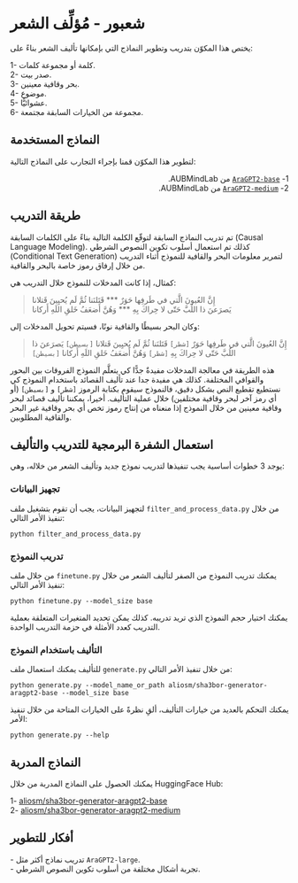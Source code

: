 # شعبور - مُؤلِّف الشعر

يختص هذا المكوّن بتدريب وتطوير النماذج التي بإمكانها تأليف الشعر بناءً على:

1- كلمة أو مجموعة كلمات.  
2- صدر بيت.  
3- بحر وقافية معينين.  
4- موضوع.  
5- عشوائيًّا.  
6- مجموعة من الخيارات السابقة مجتمعة.  

## النماذج المستخدمة

لتطوير هذا المكوّن قمنا بإجراء التجارب على النماذج التالية:

<p dir="rtl">
1- <a href="https://huggingface.co/aubmindlab/aragpt2-base"><code>AraGPT2-base</code></a> من AUBMindLab.<br>
2- <a href="https://huggingface.co/aubmindlab/aragpt2-medium"><code>AraGPT2-medium</code></a> من AUBMindLab.<br>
</p>

## طريقة التدريب

تم تدريب النماذج السابقة لتوقّع الكلمة التالية بناءً على الكلمات السابقة (Causal Language Modeling). كذلك تم استعمال أسلوب تكوين النصوص الشرطي (Conditional Text Generation) لتمرير معلومات البحر والقافية للنموذج أثناء التدريب من خلال إرفاق رموز خاصة بالبحر والقافية.

كمثال، إذا كانت المدخلات للنموذج خلال التدريب هي:

> إِنَّ العُيونَ الَّتي في طَرفِها حَوَرٌ *** قَتَلنَنا ثُمَّ لَم يُحيِينَ قَتلانا  
> يَصرَعنَ ذا اللُبَّ حَتّى لا حِراكَ بِهِ *** وَهُنَّ أَضعَفُ خَلقِ اللَهِ أَركانا

وكان البحر بسيطًا والقافية نونًا، فسيتم تحويل المدخلات إلى:

> إِنَّ العُيونَ الَّتي في طَرفِها حَوَرٌ `[شطر]` قَتَلنَنا ثُمَّ لَم يُحيِينَ قَتلانا `[بسيطن]` يَصرَعنَ ذا اللُبَّ حَتّى لا حِراكَ بِهِ `[شطر]` وَهُنَّ أَضعَفُ خَلقِ اللَهِ أَركانا `[بسيطن]`

هذه الطريقة في معالجة المدخلات مفيدةٌ جدًّا كي يتعلَّم النموذج الفروقات بين البحور والقوافي المختلفة. كذلك هي مفيدة جدا عند تأليف القصائد باستخدام النموذج كي نستطيع تقطيع النص بشكل دقيق، فالنموذج سيقوم بكتابة الرموز `[شطر]` و `[بسيطن]` (أو أي رمز آخر لبحر وقافية مختلفين) خلال عملية التأليف. أخيرا، يمكننا تأليف قصائد لبحر وقافية معينين من خلال النموذج إذا منعناه من إنتاج رموز تخص أي بحر وقافية غير البحر والقافية المطلوبين.

## استعمال الشفرة البرمجية للتدريب والتأليف

يوجد 3 خطوات أساسية يجب تنفيذها لتدريب نموذج جديد وتأليف الشعر من خلاله، وهي:

### تجهيز البيانات

لتجهيز البيانات، يجب أن تقوم بتشغيل ملف `filter_and_process_data.py` من خلال تنفيذ الأمر التالي:

```
python filter_and_process_data.py
```

### تدريب النموذج

من خلال ملف `finetune.py` يمكنك تدريب النموذج من الصفر لتأليف الشعر من خلال تنفيذ الأمر التالي:

```
python finetune.py --model_size base
```

يمكنك اختيار حجم النموذج الذي تريد تدريبه. كذلك يمكن تحديد المتغيرات المتعلقة بعملية التدريب كعدد الأمثلة في حزمة التدريب الواحدة.

### التأليف باستخدام النموذج

للتأليف يمكنك استعمال ملف `generate.py` من خلال تنفيذ الأمر التالي:

```
python generate.py --model_name_or_path aliosm/sha3bor-generator-aragpt2-base --model_size base
```

يمكنك التحكم بالعديد من خيارات التأليف، ألقِ نظرةً على الخيارات المتاحة من خلال تنفيذ الأمر:

```
python generate.py --help
```

## النماذج المدربة

يمكنك الحصول على النماذج المدربة من خلال HuggingFace Hub:

1- [aliosm/sha3bor-generator-aragpt2-base](https://huggingface.co/aliosm/sha3bor-generator-aragpt2-base)  
2- [aliosm/sha3bor-generator-aragpt2-medium](https://huggingface.co/aliosm/sha3bor-generator-aragpt2-medium)

## أفكار للتطوير

<p>
- تدريب نماذج أكثر مثل <code>AraGPT2-large</code>.<br>
- تجربة أشكال مختلفة من أسلوب تكوين النصوص الشرطي.
</p>
